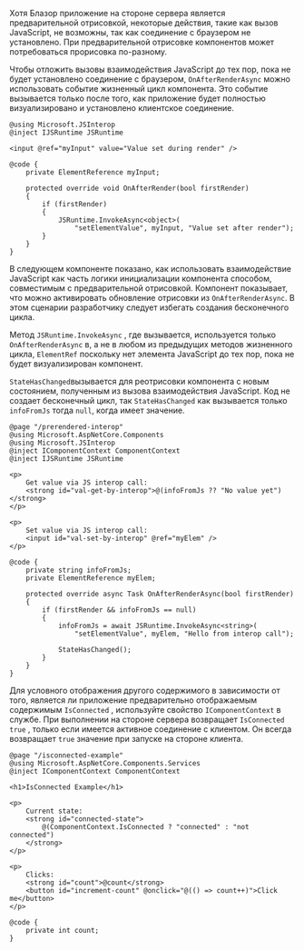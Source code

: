 Хотя Блазор приложение на стороне сервера является предварительной отрисовкой, некоторые действия, такие как вызов JavaScript, не возможны, так как соединение с браузером не установлено. При предварительной отрисовке компонентов может потребоваться прорисовка по-разному.

Чтобы отложить вызовы взаимодействия JavaScript до тех пор, пока не будет установлено соединение с браузером, `OnAfterRenderAsync` можно использовать событие жизненный цикл компонента. Это событие вызывается только после того, как приложение будет полностью визуализировано и установлено клиентское соединение.

```cshtml
@using Microsoft.JSInterop
@inject IJSRuntime JSRuntime

<input @ref="myInput" value="Value set during render" />

@code {
    private ElementReference myInput;

    protected override void OnAfterRender(bool firstRender)
    {
        if (firstRender)
        {
            JSRuntime.InvokeAsync<object>(
                "setElementValue", myInput, "Value set after render");
        }
    }
}
```

В следующем компоненте показано, как использовать взаимодействие JavaScript как часть логики инициализации компонента способом, совместимым с предварительной отрисовкой. Компонент показывает, что можно активировать обновление отрисовки из `OnAfterRenderAsync`. В этом сценарии разработчику следует избегать создания бесконечного цикла.

Метод `JSRuntime.InvokeAsync` , где вызывается, используется только `OnAfterRenderAsync` в, а не в любом из предыдущих методов жизненного цикла, `ElementRef` поскольку нет элемента JavaScript до тех пор, пока не будет визуализирован компонент.

`StateHasChanged`вызывается для реотрисовки компонента с новым состоянием, полученным из вызова взаимодействия JavaScript. Код не создает бесконечный цикл, так `StateHasChanged` как вызывается только `infoFromJs` тогда `null`, когда имеет значение.

```cshtml
@page "/prerendered-interop"
@using Microsoft.AspNetCore.Components
@using Microsoft.JSInterop
@inject IComponentContext ComponentContext
@inject IJSRuntime JSRuntime

<p>
    Get value via JS interop call:
    <strong id="val-get-by-interop">@(infoFromJs ?? "No value yet")</strong>
</p>

<p>
    Set value via JS interop call:
    <input id="val-set-by-interop" @ref="myElem" />
</p>

@code {
    private string infoFromJs;
    private ElementReference myElem;

    protected override async Task OnAfterRenderAsync(bool firstRender)
    {
        if (firstRender && infoFromJs == null)
        {
            infoFromJs = await JSRuntime.InvokeAsync<string>(
                "setElementValue", myElem, "Hello from interop call");

            StateHasChanged();
        }
    }
}
```

Для условного отображения другого содержимого в зависимости от того, является ли приложение предварительно отображаемым содержимым `IsConnected` , используйте свойство `IComponentContext` в службе. При выполнении на стороне сервера возвращает `IsConnected` `true` , только если имеется активное соединение с клиентом. Он всегда возвращает `true` значение при запуске на стороне клиента.

```cshtml
@page "/isconnected-example"
@using Microsoft.AspNetCore.Components.Services
@inject IComponentContext ComponentContext

<h1>IsConnected Example</h1>

<p>
    Current state:
    <strong id="connected-state">
        @(ComponentContext.IsConnected ? "connected" : "not connected")
    </strong>
</p>

<p>
    Clicks:
    <strong id="count">@count</strong>
    <button id="increment-count" @onclick="@(() => count++)">Click me</button>
</p>

@code {
    private int count;
}
```
